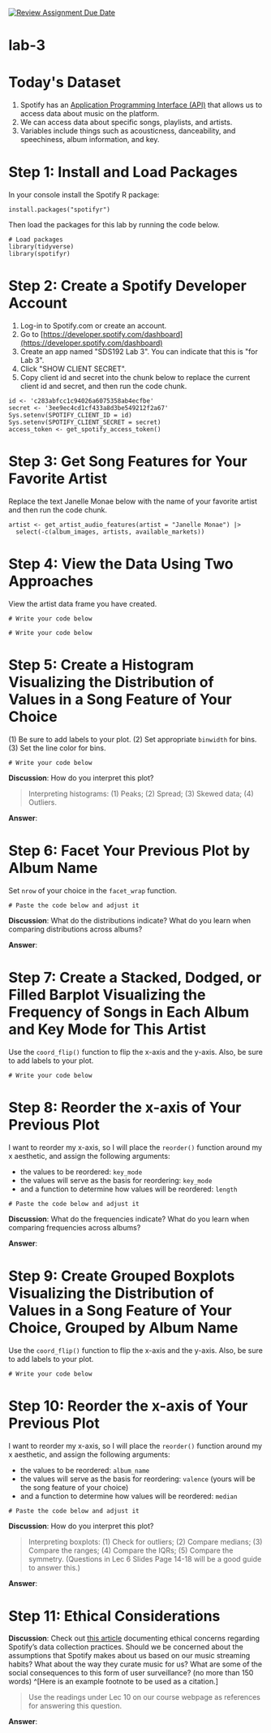 [![Review Assignment Due Date](https://classroom.github.com/assets/deadline-readme-button-24ddc0f5d75046c5622901739e7c5dd533143b0c8e959d652212380cedb1ea36.svg)](https://classroom.github.com/a/ypNBYwsR)
# lab-3
# Today's Dataset

1. Spotify has an [Application Programming Interface (API)](https://en.wikipedia.org/wiki/API) that allows us to access data about music on the platform.
2. We can access data about specific songs, playlists, and artists.
3. Variables include things such as acousticness, danceability, and speechiness, album information, and key.

# Step 1: Install and Load Packages

In your console install the Spotify R package:

`install.packages("spotifyr")`

Then load the packages for this lab by running the code below. 

```{r}
# Load packages
library(tidyverse)
library(spotifyr)
```

# Step 2: Create a Spotify Developer Account

1. Log-in to Spotify.com or create an account.
2. Go to [https://developer.spotify.com/dashboard](https://developer.spotify.com/dashboard)
3. Create an app named "SDS192 Lab 3". You can indicate that this is "for Lab 3".
4. Click "SHOW CLIENT SECRET".
5. Copy client id and secret into the chunk below to replace the current client id and secret, and then run the code chunk.

```{r}
id <- 'c283abfcc1c94026a6075358ab4ecfbe'
secret <- '3ee9ec4cd1cf433a8d3be549212f2a67'
Sys.setenv(SPOTIFY_CLIENT_ID = id)
Sys.setenv(SPOTIFY_CLIENT_SECRET = secret)
access_token <- get_spotify_access_token()
```

# Step 3: Get Song Features for Your Favorite Artist

Replace the text Janelle Monae below with the name of your favorite artist and then run the code chunk. 

```{r}
artist <- get_artist_audio_features(artist = "Janelle Monae") |>
  select(-c(album_images, artists, available_markets))
```

# Step 4: View the Data Using Two Approaches

View the artist data frame you have created. 

```{r}
# Write your code below

```

```{r}
# Write your code below

```

# Step 5: Create a Histogram Visualizing the Distribution of Values in a Song Feature of Your Choice

(1) Be sure to add labels to your plot.
(2) Set appropriate `binwidth` for bins.
(3) Set the line color for bins.

```{r}
# Write your code below 

```

**Discussion**: How do you interpret this plot?
> Interpreting histograms: (1) Peaks; (2) Spread; (3) Skewed data; (4) Outliers.

**Answer**:

# Step 6: Facet Your Previous Plot by Album Name

Set `nrow` of your choice in the `facet_wrap` function.

```{r}
# Paste the code below and adjust it 

```

**Discussion**: What do the distributions indicate? What do you learn when comparing distributions across albums?

**Answer**:

# Step 7: Create a Stacked, Dodged, or Filled Barplot Visualizing the Frequency of Songs in Each Album and Key Mode for This Artist

Use the `coord_flip()` function to flip the x-axis and the y-axis. Also, be sure to add labels to your plot.  

```{r}
# Write your code below

```

# Step 8: Reorder the x-axis of Your Previous Plot

I want to reorder my x-axis, so I will place the `reorder()` function around my x aesthetic, and assign the following arguments:

* the values to be reordered: `key_mode`
* the values will serve as the basis for reordering: `key_mode`
* and a function to determine how values will be reordered: `length`

```{r}
# Paste the code below and adjust it

```

**Discussion**: What do the frequencies indicate? What do you learn when comparing frequencies across albums?

**Answer**:

# Step 9: Create Grouped Boxplots Visualizing the Distribution of Values in a Song Feature of Your Choice, Grouped by Album Name

Use the `coord_flip()` function to flip the x-axis and the y-axis. Also, be sure to add labels to your plot. 

```{r}
# Write your code below

```

# Step 10: Reorder the x-axis of Your Previous Plot

I want to reorder my x-axis, so I will place the `reorder()` function around my x aesthetic, and assign the following arguments:

* the values to be reordered: `album_name`
* the values will serve as the basis for reordering: `valence` (yours will be the song feature of your choice)
* and a function to determine how values will be reordered: `median`

```{r}
# Paste the code below and adjust it

```

**Discussion**: How do you interpret this plot? 
> Interpreting boxplots: (1) Check for outliers; (2) Compare medians; (3) Compare the ranges; (4) Compare the IQRs; (5) Compare the symmetry. (Questions in Lec 6 Slides Page 14-18 will be a good guide to answer this.)

**Answer**:

# Step 11: Ethical Considerations

**Discussion**: Check out [this article](https://www.vox.com/culture/22814121/spotify-wrapped-2021-algorithm-data-privacy) documenting ethical concerns regarding Spotify’s data collection practices. Should we be concerned about the assumptions that Spotify makes about us based on our music streaming habits? What about the way they curate music for us? What are some of the social consequences to this form of user surveillance? (no more than 150 words) ^[Here is an example footnote to be used as a citation.]

> Use the readings under Lec 10 on our course webpage as references for answering this question.

**Answer**:


